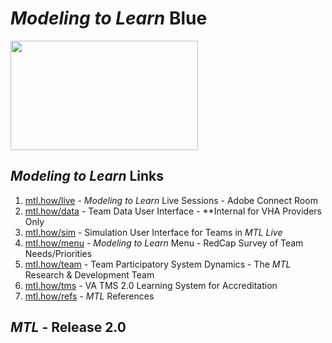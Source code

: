 # _Modeling to Learn_ Blue 

[<img src = "https://github.com/test_change/teampsd/blob/master/resources/logos/mtl_how_blue.png"
     height = "175" width = "300">](https://github.com/test_change/mtl) 

## *Modeling to Learn* Links

1. [mtl.how/live](https://www.mtl.how/live) - _Modeling to Learn_ Live Sessions - Adobe Connect Room
2. [mtl.how/data](https://www.mtl.how/data) - Team Data User Interface - **Internal for VHA Providers Only
3. [mtl.how/sim](https://www.mtl.how/sim) - Simulation User Interface for Teams in _MTL Live_
4. [mtl.how/menu](https://www.mtl.how/menu) - _Modeling to Learn_ Menu - RedCap Survey of Team Needs/Priorities
5. [mtl.how/team](https://www.mtl.how/team) - Team Participatory System Dynamics - The _MTL_ Research & Development Team
6. [mtl.how/tms](https://www.mtl.how/tms) - VA TMS 2.0 Learning System for Accreditation
7. [mtl.how/refs](https://www.mtl.how/refs) - _MTL_ References 


## _MTL_ - Release 2.0

